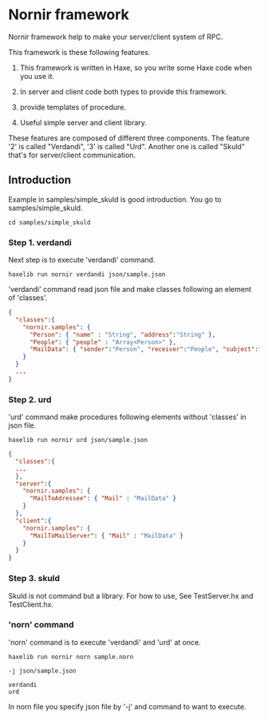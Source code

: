 # Nornir framework

Nornir framework help to make your server/client system of RPC.

This framework is these following features.

1. This framework is written in Haxe, so you write some Haxe code when you use it.

2. In server and client code both types to provide this framework.

3. provide templates of procedure.

4. Useful simple server and client library.

These features are composed of different three components. The feature '2' is called "Verdandi", '3' is called "Urd". Another one is called "Skuld" that's for server/client communication.


## Introduction

Example in samples/simple\_skuld is good introduction.
You go to samples/simple\_skuld.

```
cd samples/simple_skuld
```

### Step 1. verdandi
Next step is to execute 'verdandi' command.

```
haxelib run nornir verdandi json/sample.json
```

'verdandi' command read json file and make classes following an element of 'classes'.

```json:json/sample.json
{
  "classes":{
    "nornir.samples": {
      "Person": { "name" : "String", "address":"String" },
      "People": { "people" : "Array<Person>" },
      "MailData": { "sender":"Person", "receiver":"People", "subject":"String", "body":"String" }
    }
  }
  ...
}
```

### Step 2. urd
'urd' command make procedures following elements without 'classes' in json file.

```
haxelib run nornir urd json/sample.json
```

```json:json/sample.json
{
  "classes":{
  ...
  },
  "server":{
    "nornir.samples": {
      "MailToAdressee": { "Mail" : "MailData" }
    }
  },
  "client":{
    "nornir.samples": {
      "MailToMailServer": { "Mail" : "MailData" }
    }
  }
}
```

### Step 3. skuld

Skuld is not command but a library.
For how to use, See TestServer.hx and TestClient.hx.


### 'norn' command

'norn' command is to execute 'verdandi' and 'urd' at once.

```
haxelib run nornir norn sample.norn
```

```text:sample.norn
-j json/sample.json

verdandi
urd
```

In norn file you specify json file by '-j' and command to want to execute.

